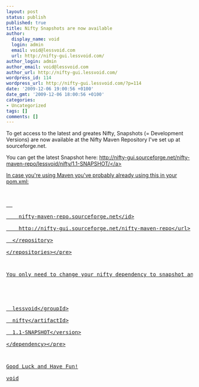 ```yaml
---
layout: post
status: publish
published: true
title: Nifty Snapshots are now available
author:
  display_name: void
  login: admin
  email: void@lessvoid.com
  url: http://nifty-gui.lessvoid.com/
author_login: admin
author_email: void@lessvoid.com
author_url: http://nifty-gui.lessvoid.com/
wordpress_id: 114
wordpress_url: http://nifty-gui.lessvoid.com/?p=114
date: '2009-12-06 19:00:56 +0100'
date_gmt: '2009-12-06 18:00:56 +0100'
categories:
- Uncategorized
tags: []
comments: []
---
```

<p>To get access to the latest and greates Nifty, Snapshots (= Development Versions) are now available at the Nifty Maven Repository I've set up at sourceforge.net.</p>
<p>You can get the latest Snapshot here: <a href="http:&#47;&#47;nifty-gui.sourceforge.net&#47;nifty-maven-repo&#47;lessvoid&#47;nifty&#47;1.1-SNAPSHOT&#47;">http:&#47;&#47;nifty-gui.sourceforge.net&#47;nifty-maven-repo&#47;lessvoid&#47;nifty&#47;1.1-SNAPSHOT&#47;<&#47;a></p>
<p>In case you're using Maven you've probably already using this in your pom.xml:</p>
<pre lang="xml"><repositories><br />
  <repository><br />
    <id>nifty-maven-repo.sourceforge.net<&#47;id><br />
    <url>http:&#47;&#47;nifty-gui.sourceforge.net&#47;nifty-maven-repo<&#47;url><br />
  <&#47;repository><br />
<&#47;repositories><&#47;pre></p>
<p>You only need to change your nifty dependency to snapshot and you're always using the latest Nifty Build:</p>
<pre lang="xml"><dependency><br />
  <groupId>lessvoid<&#47;groupId><br />
  <artifactId>nifty<&#47;artifactId><br />
  <version>1.1-SNAPSHOT<&#47;version><br />
<&#47;dependency><&#47;pre></p>
<p>Good Luck and Have Fun!<br />
void</p>
